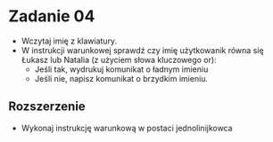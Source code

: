# Zadanie 04

- Wczytaj imię z klawiatury.
- W instrukcji warunkowej sprawdź czy imię użytkowanik równa się Łukasz lub Natalia (z użyciem słowa kluczowego or):
    - Jeśli tak, wydrukuj komunikat o ładnym imieniu
    - Jeśli nie, napisz komunikat o brzydkim imieniu.

## Rozszerzenie
- Wykonaj instrukcję warunkową w postaci jednolinijkowca